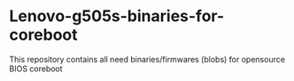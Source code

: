 # Lenovo-g505s-binaries-for-coreboot
This repository contains all need binaries/firmwares (blobs) for opensource BIOS coreboot
